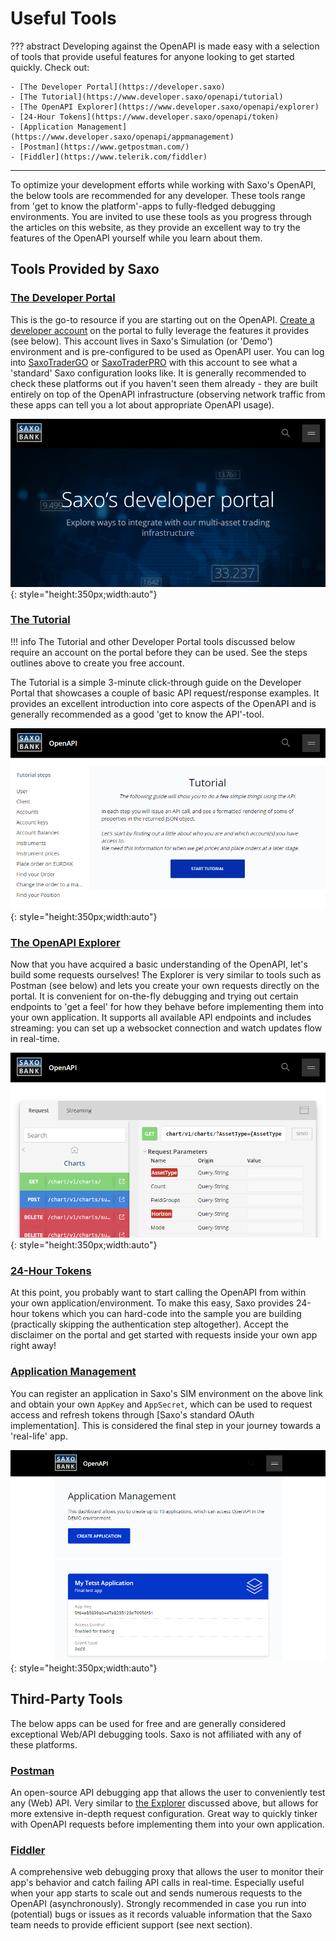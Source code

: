 # Useful Tools

??? abstract
    Developing against the OpenAPI is made easy with a selection of tools that provide useful features for anyone looking to get started quickly. Check out:

    - [The Developer Portal](https://developer.saxo)
    - [The Tutorial](https://www.developer.saxo/openapi/tutorial)
    - [The OpenAPI Explorer](https://www.developer.saxo/openapi/explorer)
    - [24-Hour Tokens](https://www.developer.saxo/openapi/token)
    - [Application Management](https://www.developer.saxo/openapi/appmanagement)
    - [Postman](https://www.getpostman.com/)
    - [Fiddler](https://www.telerik.com/fiddler)

---
  
To optimize your development efforts while working with Saxo's OpenAPI, the below tools are recommended for any developer. These tools range from 'get to know the platform'-apps to fully-fledged debugging environments. You are invited to use these tools as you progress through the articles on this website, as they provide an excellent way to try the features of the OpenAPI yourself while you learn about them.

## Tools Provided by Saxo

### [The Developer Portal](https://developer.saxo)

This is the go-to resource if you are starting out on the OpenAPI. [Create a developer account](https://www.developer.saxo/accounts/sim/signup) on the portal to fully leverage the features it provides (see below). This account lives in Saxo's Simulation (or 'Demo') environment and is pre-configured to be used as OpenAPI user. You can log into [SaxoTraderGO](https://www.saxotrader.com/sim/login/) or [SaxoTraderPRO](https://www.home.saxo/platforms/saxotraderpro) with this account to see what a 'standard' Saxo configuration looks like. It is generally recommended to check these platforms out if you haven't seen them already - they are built entirely on top of the OpenAPI infrastructure (observing network traffic from these apps can tell you a lot about appropriate OpenAPI usage).

![The Saxo Bank Developer Portal](img/devportal1.png){: style="height:350px;width:auto"}

### [The Tutorial](https://www.developer.saxo/openapi/tutorial)

!!! info
    The Tutorial and other Developer Portal tools discussed below require an account on the portal before they can be used. See the steps outlines above to create you free account.

The Tutorial is a simple 3-minute click-through guide on the Developer Portal that showcases a couple of basic API request/response examples. It provides an excellent introduction into core aspects of the OpenAPI and is generally recommended as a good 'get to know the API'-tool.

![The Saxo Bank OpenAPI Tutorial](img/devportal2.png){: style="height:350px;width:auto"}

### [The OpenAPI Explorer](https://www.developer.saxo/openapi/explorer)

Now that you have acquired a basic understanding of the OpenAPI, let's build some requests ourselves! The Explorer is very similar to tools such as Postman (see below) and lets you create your own requests directly on the portal. It is convenient for on-the-fly debugging and trying out certain endpoints to 'get a feel' for how they behave before implementing them into your own application. It supports all available API endpoints and includes streaming: you can set up a websocket connection and watch updates flow in real-time.

![The Saxo Bank OpenAPI Explorer](img/devportal3.png){: style="height:350px;width:auto"}

### [24-Hour Tokens](https://www.developer.saxo/openapi/token)

At this point, you probably want to start calling the OpenAPI from within your own application/environment. To make this easy, Saxo provides 24-hour tokens which you can hard-code into the sample you are building (practically skipping the authentication step altogether). Accept the disclaimer on the portal and get started with requests inside your own app right away!

### [Application Management](https://www.developer.saxo/openapi/appmanagement)

You can register an application in Saxo's SIM environment on the above link and obtain your own `AppKey` and `AppSecret`, which can be used to request access and refresh tokens through [Saxo's standard OAuth implementation]. This is considered the final step in your journey towards a 'real-life' app.

![Saxo Bank OpenAPI Application Management](img/devportal4.png){: style="height:350px;width:auto"}

## Third-Party Tools

The below apps can be used for free and are generally considered exceptional Web/API debugging tools. Saxo is not affiliated with any of these platforms.

### [Postman](https://www.getpostman.com/)

An open-source API debugging app that allows the user to conveniently test any (Web) API. Very similar to [the Explorer](#the-openapi-explorer) discussed above, but allows for more extensive in-depth request configuration. Great way to quickly tinker with OpenAPI requests before implementing them into your own application.

### [Fiddler](https://www.telerik.com/fiddler)

A comprehensive web debugging proxy that allows the user to monitor their app's behavior and catch failing API calls in real-time. Especially useful when your app starts to scale out and sends numerous requests to the OpenAPI (asynchronously). Strongly recommended in case you run into (potential) bugs or issues as it records valuable information that the Saxo team needs to provide efficient support (see next section).